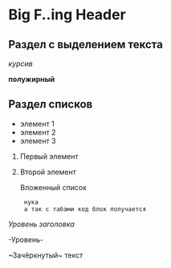 # Big F..ing Header


## Раздел с выделением текста

*курсив*

**полужирный**

## Раздел списков

* элемент 1
* элемент 2
* элемент 3

1. Первый элемент
2. Второй элемент

    Вложенный список
        
        нука
        а так с табами код блок получается

_Уровень заголовка_

-Уровень- 

~Зачёркнутый~ текст

